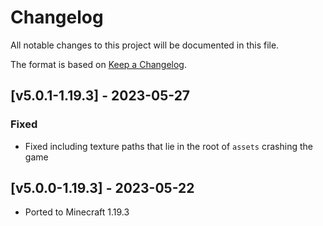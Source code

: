 # Changelog
All notable changes to this project will be documented in this file.

The format is based on [Keep a Changelog].

## [v5.0.1-1.19.3] - 2023-05-27
### Fixed
- Fixed including texture paths that lie in the root of `assets` crashing the game

## [v5.0.0-1.19.3] - 2023-05-22
- Ported to Minecraft 1.19.3

[Keep a Changelog]: https://keepachangelog.com/en/1.0.0/
